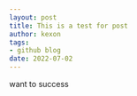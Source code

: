 ```yaml
---
layout: post
title: This is a test for post
author: kexon
tags:
- github blog
date: 2022-07-02
---
```

want to success